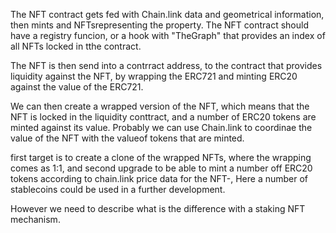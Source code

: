 

The NFT contract gets fed with Chain.link data and geometrical information, then mints and NFTsrepresenting the property.
The NFT contract should have a registry funcion, or a hook with "TheGraph" that provides an index of all NFTs locked in tthe contract.



The NFT is then send into a contrract address, to the contract that provides liquidity against the NFT, by wrapping the ERC721 and minting ERC20 against the value of the ERC721.

We can then create a wrapped version of the NFT, which means that the NFT is locked in the liquidity conttract, and a number of ERC20 tokens are minted against its value. Probably we can use Chain.link to coordinae the value of the NFT with the valueof tokens that are minted.

first target is to create a clone of the wrapped NFTs, where the wrapping comes as 1:1, and second upgrade to be able to mint a number off ERC20 tokens according to chain.link price data for the NFT-, Here a number of stablecoins could be used in a further development.

However we need to describe what is the difference with a staking NFT mechanism.
